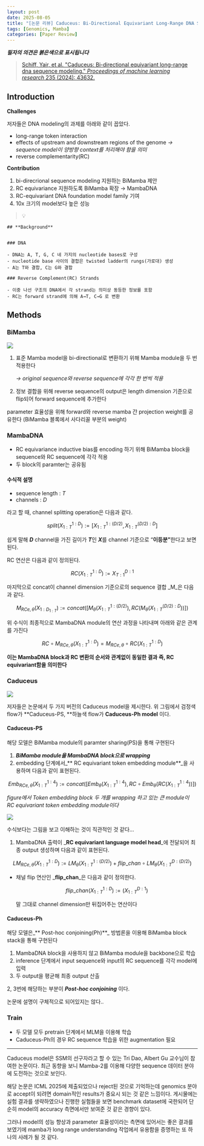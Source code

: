```yaml
---
layout: post
date: 2025-08-05
title: "[논문 리뷰] Caduceus: Bi-Directional Equivariant Long-Range DNA Sequence Modeling"
tags: [Genomics, Mamba]
categories: [Paper Review]
---
```


<span class="notion-red">_**필자의 의견은 붉은색으로 표시됩니다**_</span>


> [Schiff, Yair, et al. "Caduceus: Bi-directional equivariant long-range dna sequence modeling." ](https://pmc.ncbi.nlm.nih.gov/articles/PMC12189541/)[_Proceedings of machine learning research_](https://pmc.ncbi.nlm.nih.gov/articles/PMC12189541/)[ 235 (2024): 43632.](https://pmc.ncbi.nlm.nih.gov/articles/PMC12189541/)



## Introduction


**Challenges**


저자들은 DNA modeling의 과제를 아래와 같이 꼽았다.

- long-range token interaction
- effects of upstream and downstream regions of the genome 
_→ sequence model이 양방향 context를 처리해야 함을 의미_
- reverse complementarity(RC)

**Contribution**

1. bi-direcrional sequence modeling 지원하는 BiMamba 제안
1. RC equivariance 지원하도록 BiMamba 확장 → MambaDNA
1. RC-equivariant DNA foundation model family 기여
1. 10x 크기의 model보다 높은 성능

> 💡 


	## **Background**


	### DNA

	- DNA는 A, T, G, C 네 가지의 nucleotide bases로 구성
	- nucleotide base 사이의 결합은 twisted ladder의 rungs(가로대) 생성
	- A는 T와 결합, C는 G와 결합

	### Reverse Complement(RC) Strands

	- 이중 나선 구조의 DNA에서 각 strand는 의미상 동등한 정보를 포함
	- RC는 forward strand에 의해 A→T, C→G 로 변환


## Methods



### BiMamba


![](https://prod-files-secure.s3.us-west-2.amazonaws.com/542b861c-36a8-4051-84e5-8804b6728dba/2c247d59-7815-4980-99f0-8f0d21f445a7/image.png?X-Amz-Algorithm=AWS4-HMAC-SHA256&X-Amz-Content-Sha256=UNSIGNED-PAYLOAD&X-Amz-Credential=ASIAZI2LB466XZLFZLJT%2F20250918%2Fus-west-2%2Fs3%2Faws4_request&X-Amz-Date=20250918T100133Z&X-Amz-Expires=3600&X-Amz-Security-Token=IQoJb3JpZ2luX2VjED4aCXVzLXdlc3QtMiJHMEUCIHFV3aOk9xE7BdD%2B8P1%2FuzzJF7WFpd5nyCa3k19nDSQtAiEAraJguQyQwj0j0c1PKRBzgRcYxxlFCK%2BEkLb2kyTSUi4qiAQIt%2F%2F%2F%2F%2F%2F%2F%2F%2F%2F%2FARAAGgw2Mzc0MjMxODM4MDUiDAykwlyxMQVswXueBircA0%2B%2BALltgi6TiUW4nH1rA6E79QMX0hBB8BitC7%2BXamIfzE5cbxsgEsGOjk5Bs3IXdZYB21zNJieMOi40VXPkPZTliqsaGokw9M4k0SSYbXmKdNNTiP22UKcKubWbHJB8jEm%2FE0%2F4Ty51vqgJt33xjMOXJM9y6kzliKPe%2B9xeNQEWgQBePIUX77VZxMEhtL7%2Btvr%2Boyw7i7tnSmK7d11EdQnP69rWeTaFxMkaR8UUgf7JttWWO%2FuA7Gu68H%2BBQGGKNaXYn6fyeuX7GYPmZPH%2B%2BLrONutGQ3N7Gw1gB6srMKbtKlwCWYwoOqEalAgFxFzT%2BjzfRpk2bjc7vigv4GNNXbTKKT1YjoWsdjvmN4DOg7cmS2cB9Xi2qk7thNPOWBd6L%2F%2BMEDGYb7vVZ4VnMsVJO8cTzHf00ekWJ40RqXhD%2FW%2B4MbJMfIx5fx7f%2FZ15SwV44Gn0WF10x1UzDdElW%2Fmbr1w0w2Yh%2F6%2BgF%2FkYbtIP84lG%2FRO3XEVIkZxUC9KjdpLnOTJST73EViwZWfFPml9sSR9Ye5aX0RaDCzuzuX5Vr%2FO43DMKwPeWPWRXPUAAAHeB7AFDHyJp2K%2BOwRA2jklRFOjqCo6CnydNV4d2Cz9Sj2ldvNS0cwOcqW8CGRBkMOy1rsYGOqUBD80zPEFKzuphX7r%2F0rA0B4ieSeyw9B3jy3faSkUMxuh7Kn9gnhWezjI5ly83D1k6To0p%2BAOq1PrRf1rPIh8QVpoEHgSt%2B8uVPmIVZ8%2FI6SLHdHE7mmxEfQRKWleYCpjL2MuVonc%2BR0u7n1KP4qV1g%2BHPgWdBAjAXIzo7ioDEowDHS03PuW9UxRCcFOfgKucjo2duKJrpn7gUPoHOwSyorgKEJP9r&X-Amz-Signature=0b551def123e9fd8640f25013c6c0697a43130214275af4523213b5978a44d13&X-Amz-SignedHeaders=host&x-amz-checksum-mode=ENABLED&x-id=GetObject)

1. 표준 Mamba model을 bi-directional로 변환하기 위해 Mamba module을 두 번 적용한다

	_→ original sequence와 reverse sequence에 각각 한 번씩 적용_

1. 정보 결합을 위해 reverse sequence의 output은 length dimension 기준으로 flip되어 forward sequence에 추가한다

parameter 효율성을 위해 forward와 reverse mamba 간 projection weight를 공유한다 (BiMamba 블록에서 사다리꼴 부분의 weight)



### MambaDNA

- RC equivariance inductive bias를 encoding 하기 위해 BiMamba block을 sequence와 RC sequence에 각각 적용
- 두 block의 paramter는 공유됨


#### 수식적 설명

- sequence length : _T_
- channels : _D_

라고 할 때,  channel splitting operation은 다음과 같다.


$$
split(X^{1:D}_{1:T}):=[X^{1:(D/2)}_{1:T},X^{(D/2):D}_{1:T}]
$$


<span class="notion-red">쉽게 말해 </span><span class="notion-red">_**D**_</span><span class="notion-red"> channel을 가진 길이가 </span><span class="notion-red">_**T**_</span><span class="notion-red">인 </span><span class="notion-red">_**X**_</span><span class="notion-red">를 channel 기준으로 “</span><span class="notion-red">**이등분”**</span><span class="notion-red">한다고 보면 된다.</span>


RC 연산은 다음과 같이 정의된다.


$$
RC(X^{1:D}_{1:T}):=X^{D:1}_{T:1}
$$


마지막으로 concat이 channel dimension 기준으로의 sequence 결합 _M_은 다음과 같다.


$$
M_{RCe,\theta}(X_{1:D_{1:T}}):=concat([M_{\theta}(X^{1:(D/2)}_{1:T}),RC(M_{\theta}(X^{(D/2):D}_{1:T}))])
$$


위 수식이 최종적으로 MambaDNA module의 연산 과정을 나타내며 아래와 같은 관계를 가진다


$$
RC\circ M_{RCe,\theta}(X^{1:D}_{1:T}) = M_{RCe,\theta} \circ RC(X^{1:D}_{1:T})
$$


**이는 MambaDNA block과 RC 변환의 순서와 관계없이 동일한 결과 즉, RC equivariant함을 의미한다**



### Caduceus


![](https://prod-files-secure.s3.us-west-2.amazonaws.com/542b861c-36a8-4051-84e5-8804b6728dba/f94a60d7-8145-473b-aef9-7c68d3ec604a/image.png?X-Amz-Algorithm=AWS4-HMAC-SHA256&X-Amz-Content-Sha256=UNSIGNED-PAYLOAD&X-Amz-Credential=ASIAZI2LB466XZLFZLJT%2F20250918%2Fus-west-2%2Fs3%2Faws4_request&X-Amz-Date=20250918T100133Z&X-Amz-Expires=3600&X-Amz-Security-Token=IQoJb3JpZ2luX2VjED4aCXVzLXdlc3QtMiJHMEUCIHFV3aOk9xE7BdD%2B8P1%2FuzzJF7WFpd5nyCa3k19nDSQtAiEAraJguQyQwj0j0c1PKRBzgRcYxxlFCK%2BEkLb2kyTSUi4qiAQIt%2F%2F%2F%2F%2F%2F%2F%2F%2F%2F%2FARAAGgw2Mzc0MjMxODM4MDUiDAykwlyxMQVswXueBircA0%2B%2BALltgi6TiUW4nH1rA6E79QMX0hBB8BitC7%2BXamIfzE5cbxsgEsGOjk5Bs3IXdZYB21zNJieMOi40VXPkPZTliqsaGokw9M4k0SSYbXmKdNNTiP22UKcKubWbHJB8jEm%2FE0%2F4Ty51vqgJt33xjMOXJM9y6kzliKPe%2B9xeNQEWgQBePIUX77VZxMEhtL7%2Btvr%2Boyw7i7tnSmK7d11EdQnP69rWeTaFxMkaR8UUgf7JttWWO%2FuA7Gu68H%2BBQGGKNaXYn6fyeuX7GYPmZPH%2B%2BLrONutGQ3N7Gw1gB6srMKbtKlwCWYwoOqEalAgFxFzT%2BjzfRpk2bjc7vigv4GNNXbTKKT1YjoWsdjvmN4DOg7cmS2cB9Xi2qk7thNPOWBd6L%2F%2BMEDGYb7vVZ4VnMsVJO8cTzHf00ekWJ40RqXhD%2FW%2B4MbJMfIx5fx7f%2FZ15SwV44Gn0WF10x1UzDdElW%2Fmbr1w0w2Yh%2F6%2BgF%2FkYbtIP84lG%2FRO3XEVIkZxUC9KjdpLnOTJST73EViwZWfFPml9sSR9Ye5aX0RaDCzuzuX5Vr%2FO43DMKwPeWPWRXPUAAAHeB7AFDHyJp2K%2BOwRA2jklRFOjqCo6CnydNV4d2Cz9Sj2ldvNS0cwOcqW8CGRBkMOy1rsYGOqUBD80zPEFKzuphX7r%2F0rA0B4ieSeyw9B3jy3faSkUMxuh7Kn9gnhWezjI5ly83D1k6To0p%2BAOq1PrRf1rPIh8QVpoEHgSt%2B8uVPmIVZ8%2FI6SLHdHE7mmxEfQRKWleYCpjL2MuVonc%2BR0u7n1KP4qV1g%2BHPgWdBAjAXIzo7ioDEowDHS03PuW9UxRCcFOfgKucjo2duKJrpn7gUPoHOwSyorgKEJP9r&X-Amz-Signature=48015f521e0045292a907b6fc46c24aad02f950f4aa5e1d653e5839b2b98c599&X-Amz-SignedHeaders=host&x-amz-checksum-mode=ENABLED&x-id=GetObject)


저자들은 논문에서 두 가지 버전의 Caduceus model을 제시한다. 위 그림에서 검정색 flow가 **Caduceus-PS, **하늘색 flow가 **Caduceus-Ph model** 이다.



#### Caduceus-PS


해당 모델은 BiMamba module의 paramter sharing(PS)을 통해 구현된다

1. _**BiMamba module을 MambaDNA block으로 wrapping**_
1. embedding 단계에서_** RC equivariant token embedding module**_을 사용하며 다음과 같이 표현된다.

$$
Emb_{RCe,\theta}(X^{1:4}_{1:T}):=concat([Emb_{\theta}(X^{1:4}_{1:T}),RC \circ Emb_{\theta}(RC(X^{1:4}_{1:T}))])
$$


_figure에서 Token embedding block 두 개를 wrapping 하고 있는 큰 module이 RC equivariant token embedding module이다_


![](https://prod-files-secure.s3.us-west-2.amazonaws.com/542b861c-36a8-4051-84e5-8804b6728dba/b175e4da-71eb-4e91-8c23-a06dabe673c9/image.png?X-Amz-Algorithm=AWS4-HMAC-SHA256&X-Amz-Content-Sha256=UNSIGNED-PAYLOAD&X-Amz-Credential=ASIAZI2LB466XZLFZLJT%2F20250918%2Fus-west-2%2Fs3%2Faws4_request&X-Amz-Date=20250918T100133Z&X-Amz-Expires=3600&X-Amz-Security-Token=IQoJb3JpZ2luX2VjED4aCXVzLXdlc3QtMiJHMEUCIHFV3aOk9xE7BdD%2B8P1%2FuzzJF7WFpd5nyCa3k19nDSQtAiEAraJguQyQwj0j0c1PKRBzgRcYxxlFCK%2BEkLb2kyTSUi4qiAQIt%2F%2F%2F%2F%2F%2F%2F%2F%2F%2F%2FARAAGgw2Mzc0MjMxODM4MDUiDAykwlyxMQVswXueBircA0%2B%2BALltgi6TiUW4nH1rA6E79QMX0hBB8BitC7%2BXamIfzE5cbxsgEsGOjk5Bs3IXdZYB21zNJieMOi40VXPkPZTliqsaGokw9M4k0SSYbXmKdNNTiP22UKcKubWbHJB8jEm%2FE0%2F4Ty51vqgJt33xjMOXJM9y6kzliKPe%2B9xeNQEWgQBePIUX77VZxMEhtL7%2Btvr%2Boyw7i7tnSmK7d11EdQnP69rWeTaFxMkaR8UUgf7JttWWO%2FuA7Gu68H%2BBQGGKNaXYn6fyeuX7GYPmZPH%2B%2BLrONutGQ3N7Gw1gB6srMKbtKlwCWYwoOqEalAgFxFzT%2BjzfRpk2bjc7vigv4GNNXbTKKT1YjoWsdjvmN4DOg7cmS2cB9Xi2qk7thNPOWBd6L%2F%2BMEDGYb7vVZ4VnMsVJO8cTzHf00ekWJ40RqXhD%2FW%2B4MbJMfIx5fx7f%2FZ15SwV44Gn0WF10x1UzDdElW%2Fmbr1w0w2Yh%2F6%2BgF%2FkYbtIP84lG%2FRO3XEVIkZxUC9KjdpLnOTJST73EViwZWfFPml9sSR9Ye5aX0RaDCzuzuX5Vr%2FO43DMKwPeWPWRXPUAAAHeB7AFDHyJp2K%2BOwRA2jklRFOjqCo6CnydNV4d2Cz9Sj2ldvNS0cwOcqW8CGRBkMOy1rsYGOqUBD80zPEFKzuphX7r%2F0rA0B4ieSeyw9B3jy3faSkUMxuh7Kn9gnhWezjI5ly83D1k6To0p%2BAOq1PrRf1rPIh8QVpoEHgSt%2B8uVPmIVZ8%2FI6SLHdHE7mmxEfQRKWleYCpjL2MuVonc%2BR0u7n1KP4qV1g%2BHPgWdBAjAXIzo7ioDEowDHS03PuW9UxRCcFOfgKucjo2duKJrpn7gUPoHOwSyorgKEJP9r&X-Amz-Signature=9d053602ea3cdc5400d7393b3b8ad6227164f484cc0d284f863d4931aed49aa5&X-Amz-SignedHeaders=host&x-amz-checksum-mode=ENABLED&x-id=GetObject)


<span class="notion-red">수식보다는 그림을 보고 이해하는 것이 직관적인 것 같다…</span>

1. MambaDNA 출력이 _**RC equivariant language model head**_에 전달되어 최종 output 생성하며 다음과 같이 표현된다.

$$
LM_{RCe,\theta}(X^{1:D}_{1:T}):= LM_{\theta}(X^{1:(D/2)}_{1:T})+flip\_chan\circ LM_{\theta}(X^{D:(D/2)}_{1:T})
$$

- 채널 flip 연산인 _**flip\_chan**_은 다음과 같이 정의한다.

	$$
	flip\_chan(X^{1:D}_{1:T}):=(X^{D:1}_{1:T})
	$$


	말 그대로 channel dimension만 뒤집어주는 연산이다



#### Caduceus-Ph


해당 모델은_** Post-hoc conjoining(Ph)**_ 방법론을 이용해 BiMamba block stack을 통해 구현된다

1. MambaDNA block을 사용하지 않고 BiMamba module을 backbone으로 학습
1. inference 단계에서 input sequence와 input의 RC sequence를 각각 model에 입력
1. 두 output을 평균해 최종 output 산출

2, 3번에 해당하는 부분이 _**Post-hoc conjoining**_ 이다.


<span class="notion-red">논문에 설명이 구체적으로 되어있지는 않다..</span>



### Train

- 두 모델 모두 pretrain 단계에서 MLM을 이용해 학습
- Caduceus-Ph의 경우 RC sequence 학습을 위한 augmentation 필요

---


<span class="notion-red">Caduceus model은 SSM의 선구자라고 할 수 있는 Tri Dao, Albert Gu 교수님이 참여한 논문이다. 최근 동향을 보니 Mamba-2를 이용해 다양한 sequence 데이터 분야에 도전하는 것으로 보인다.</span>


<span class="notion-red">해당 논문은 ICML 2025에 제출되었으나 reject된 것으로 기억하는데 genomics 분야로 accept이 되려면 domain적인 results가 중요시 되는 것 같은 느낌이다. 게시물에는 실험 결과를 생략하였으나 진행한 실험들을 보면 benchmark dataset에 국한되어 단순히 model의 accuracy 측면에서만 보여준 것 같은 경향이 있다.</span>


<span class="notion-red">그러나 model의 성능 향상과 parameter 효율성이라는 측면에 있어서는 좋은 결과를 보였기에 mamba가 long range understanding 작업에서 유용함을 증명하는 또 하나의 사례가 될 것 같다.</span>

